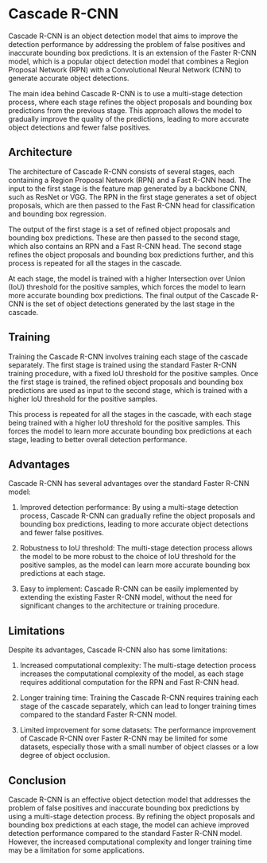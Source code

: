 # Cascade R-CNN

Cascade R-CNN is an object detection model that aims to improve the detection performance by addressing the problem of false positives and inaccurate bounding box predictions. It is an extension of the Faster R-CNN model, which is a popular object detection model that combines a Region Proposal Network (RPN) with a Convolutional Neural Network (CNN) to generate accurate object detections.

The main idea behind Cascade R-CNN is to use a multi-stage detection process, where each stage refines the object proposals and bounding box predictions from the previous stage. This approach allows the model to gradually improve the quality of the predictions, leading to more accurate object detections and fewer false positives.

## Architecture

The architecture of Cascade R-CNN consists of several stages, each containing a Region Proposal Network (RPN) and a Fast R-CNN head. The input to the first stage is the feature map generated by a backbone CNN, such as ResNet or VGG. The RPN in the first stage generates a set of object proposals, which are then passed to the Fast R-CNN head for classification and bounding box regression.

The output of the first stage is a set of refined object proposals and bounding box predictions. These are then passed to the second stage, which also contains an RPN and a Fast R-CNN head. The second stage refines the object proposals and bounding box predictions further, and this process is repeated for all the stages in the cascade.

At each stage, the model is trained with a higher Intersection over Union (IoU) threshold for the positive samples, which forces the model to learn more accurate bounding box predictions. The final output of the Cascade R-CNN is the set of object detections generated by the last stage in the cascade.

## Training

Training the Cascade R-CNN involves training each stage of the cascade separately. The first stage is trained using the standard Faster R-CNN training procedure, with a fixed IoU threshold for the positive samples. Once the first stage is trained, the refined object proposals and bounding box predictions are used as input to the second stage, which is trained with a higher IoU threshold for the positive samples.

This process is repeated for all the stages in the cascade, with each stage being trained with a higher IoU threshold for the positive samples. This forces the model to learn more accurate bounding box predictions at each stage, leading to better overall detection performance.

## Advantages

Cascade R-CNN has several advantages over the standard Faster R-CNN model:

1. Improved detection performance: By using a multi-stage detection process, Cascade R-CNN can gradually refine the object proposals and bounding box predictions, leading to more accurate object detections and fewer false positives.

2. Robustness to IoU threshold: The multi-stage detection process allows the model to be more robust to the choice of IoU threshold for the positive samples, as the model can learn more accurate bounding box predictions at each stage.

3. Easy to implement: Cascade R-CNN can be easily implemented by extending the existing Faster R-CNN model, without the need for significant changes to the architecture or training procedure.

## Limitations

Despite its advantages, Cascade R-CNN also has some limitations:

1. Increased computational complexity: The multi-stage detection process increases the computational complexity of the model, as each stage requires additional computation for the RPN and Fast R-CNN head.

2. Longer training time: Training the Cascade R-CNN requires training each stage of the cascade separately, which can lead to longer training times compared to the standard Faster R-CNN model.

3. Limited improvement for some datasets: The performance improvement of Cascade R-CNN over Faster R-CNN may be limited for some datasets, especially those with a small number of object classes or a low degree of object occlusion.

## Conclusion

Cascade R-CNN is an effective object detection model that addresses the problem of false positives and inaccurate bounding box predictions by using a multi-stage detection process. By refining the object proposals and bounding box predictions at each stage, the model can achieve improved detection performance compared to the standard Faster R-CNN model. However, the increased computational complexity and longer training time may be a limitation for some applications.
